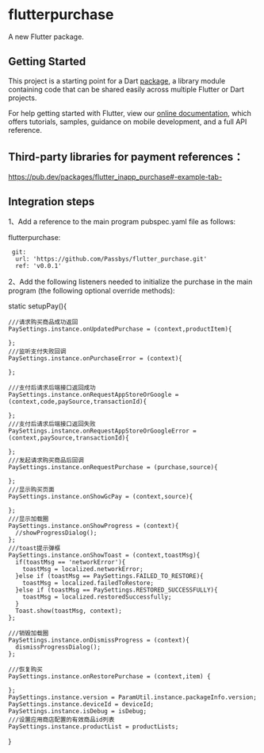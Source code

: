 # flutterpurchase

A new Flutter package.

## Getting Started

This project is a starting point for a Dart
[package](https://flutter.dev/developing-packages/),
a library module containing code that can be shared easily across
multiple Flutter or Dart projects.

For help getting started with Flutter, view our 
[online documentation](https://flutter.dev/docs), which offers tutorials, 
samples, guidance on mobile development, and a full API reference.

## Third-party libraries for payment references：
   https://pub.dev/packages/flutter_inapp_purchase#-example-tab-

## Integration steps
1、Add a reference to the main program pubspec.yaml file as follows:

   flutterpurchase:
     
     git:
      url: 'https://github.com/Passbys/flutter_purchase.git'
      ref: 'v0.0.1'
      
2、Add the following listeners needed to initialize the purchase in the main program (the following optional override methods):

 static setupPay(){   

    ///请求购买商品成功返回
    PaySettings.instance.onUpdatedPurchase = (context,productItem){
    
    };
    ///监听支付失败回调
    PaySettings.instance.onPurchaseError = (context){
     
    };

    ///支付后请求后端接口返回成功
    PaySettings.instance.onRequestAppStoreOrGoogle = (context,code,paySource,transactionId){
    
    };
    ///支付后请求后端接口返回失败 
    PaySettings.instance.onRequestAppStoreOrGoogleError = (context,paySource,transactionId){
     
    };
    ///发起请求购买商品后回调
    PaySettings.instance.onRequestPurchase = (purchase,source){
      
    };
    ///显示购买页面
    PaySettings.instance.onShowGcPay = (context,source){
      
    };
    ///显示加载圈
    PaySettings.instance.onShowProgress = (context){
      //showProgressDialog();
    };
    ///toast提示弹框
    PaySettings.instance.onShowToast = (context,toastMsg){
      if(toastMsg == 'networkError'){
        toastMsg = localized.networkError;
      }else if (toastMsg == PaySettings.FAILED_TO_RESTORE){
        toastMsg = localized.failedToRestore;
      }else if (toastMsg == PaySettings.RESTORED_SUCCESSFULLY){
        toastMsg = localized.restoredSuccessfully;
      }
      Toast.show(toastMsg, context);
    };
    
    ///销毁加载圈
    PaySettings.instance.onDismissProgress = (context){
      dismissProgressDialog();
    };
    
    ///恢复购买
    PaySettings.instance.onRestorePurchase = (context,item) {
      
    };
    PaySettings.instance.version = ParamUtil.instance.packageInfo.version;
    PaySettings.instance.deviceId = deviceId;
    PaySettings.instance.isDebug = isDebug;
    ///设置应用商店配置的有效商品id列表
    PaySettings.instance.productList = productLists;
  }
 
 
